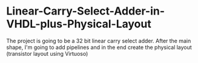 # Linear-Carry-Select-Adder-in-VHDL-plus-Physical-Layout
The project is going to be a 32 bit linear carry select adder. After the main shape, I'm going to add pipelines and in the end create the physical layout (transistor layout using Virtuoso)
